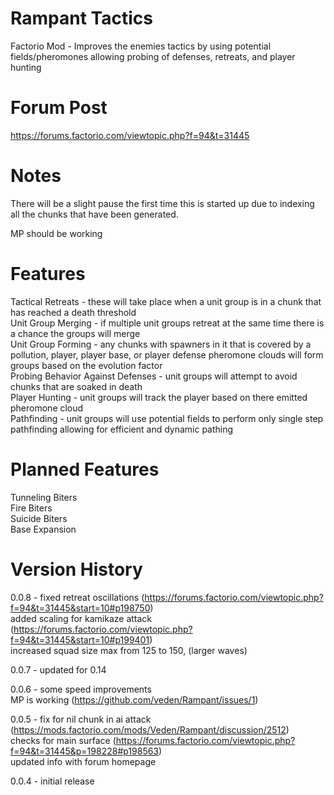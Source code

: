 # Rampant Tactics
Factorio Mod - Improves the enemies tactics by using potential fields/pheromones allowing probing of defenses, retreats, and player hunting  

# Forum Post

https://forums.factorio.com/viewtopic.php?f=94&t=31445

# Notes

There will be a slight pause the first time this is started up due to indexing all the chunks that have been generated.  

MP should be working

# Features

Tactical Retreats - these will take place when a unit group is in a chunk that has reached a death threshold  
Unit Group Merging  - if multiple unit groups retreat at the same time there is a chance the groups will merge  
Unit Group Forming - any chunks with spawners in it that is covered by a pollution, player, player base, or player defense pheromone clouds will form groups based on the evolution factor  
Probing Behavior Against Defenses - unit groups will attempt to avoid chunks that are soaked in death  
Player Hunting  - unit groups will track the player based on there emitted pheromone cloud  
Pathfinding - unit groups will use potential fields to perform only single step pathfinding allowing for efficient and dynamic pathing

# Planned Features

Tunneling Biters  
Fire Biters  
Suicide Biters  
Base Expansion  

# Version History

0.0.8 - fixed retreat oscillations (https://forums.factorio.com/viewtopic.php?f=94&t=31445&start=10#p198750)   
        added scaling for kamikaze attack (https://forums.factorio.com/viewtopic.php?f=94&t=31445&start=10#p199401)   
        increased squad size max from 125 to 150, (larger waves)   

0.0.7 - updated for 0.14   

0.0.6 - some speed improvements   
        MP is working (https://github.com/veden/Rampant/issues/1)   

0.0.5 - fix for nil chunk in ai attack (https://mods.factorio.com/mods/Veden/Rampant/discussion/2512)   
        checks for main surface (https://forums.factorio.com/viewtopic.php?f=94&t=31445&p=198228#p198563)   
        updated info with forum homepage   
        
0.0.4 - initial release   
